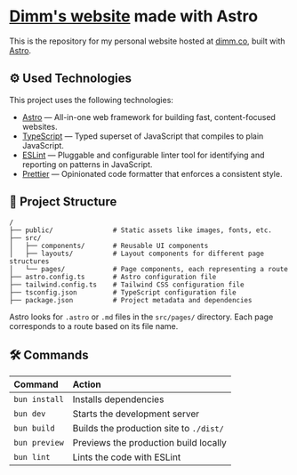 # [Dimm's website](https://dimm.co) made with Astro

This is the repository for my personal website hosted at [dimm.co](https://dimm.co), built with [Astro](https://astro.build/).

## ⚙️ Used Technologies

This project uses the following technologies:

- [Astro](https://astro.build/) &mdash; All-in-one web framework for building fast, content-focused websites.
- [TypeScript](https://www.typescriptlang.org/) &mdash; Typed superset of JavaScript that compiles to plain JavaScript.
- [ESLint](https://eslint.org/) &mdash; Pluggable and configurable linter tool for identifying and reporting on patterns in JavaScript.
- [Prettier](https://prettier.io/) &mdash; Opinionated code formatter that enforces a consistent style.

## 📁 Project Structure

```text
/
├── public/               # Static assets like images, fonts, etc.
├── src/
│   ├── components/       # Reusable UI components
│   ├── layouts/          # Layout components for different page structures
│   └── pages/            # Page components, each representing a route
├── astro.config.ts       # Astro configuration file
├── tailwind.config.ts    # Tailwind CSS configuration file
├── tsconfig.json         # TypeScript configuration file
├── package.json          # Project metadata and dependencies
```

Astro looks for `.astro` or `.md` files in the `src/pages/` directory. Each page corresponds to a route based on its file name.

## 🛠 Commands

| Command       | Action                                  |
| :------------ | :-------------------------------------- |
| `bun install` | Installs dependencies                   |
| `bun dev`     | Starts the development server           |
| `bun build`   | Builds the production site to `./dist/` |
| `bun preview` | Previews the production build locally   |
| `bun lint`    | Lints the code with ESLint              |
